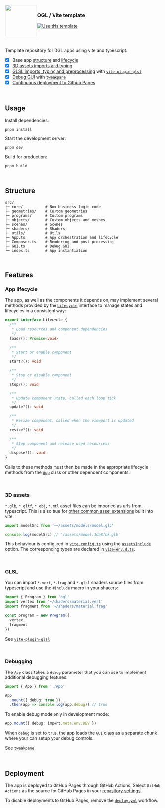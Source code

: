 <img align="left" src="https://vite.dev/logo.svg" width="100" height="100">

<h3>
  OGL / Vite template
</h3>

[![Use this template](https://gist.githubusercontent.com/juliendargelos/35cfc34447d88883afab621ccaca7021/raw/e10f7581e4218e5b6b68bf300b975940c4c3adc6/github-use-this-template.svg)](https://github.com/new?template_name=ogl-vite-starter&template_owner=juliendargelos)

<h2></h2>

<br>

Template repository for OGL apps using vite and typescript.
- [x] Base app [structure](#structure) and [lifecycle](#app-lifecycle)
- [x] [3D assets imports and typing](#3d-assets)
- [x] [GLSL imports, typing and preprocessing](#glsl) with [`vite-plugin-glsl`](https://github.com/UstymUkhman/vite-plugin-glsl)
- [x] [Debug GUI](#debug) with [`tweakpane`](https://github.com/cocopon/tweakpane)
- [x] [Continuous deployment to Github Pages](#deployment)

<br>

## Usage

Install dependencies:

```shell
pnpm install
```

Start the development server:

```shell
pnpm dev
```

Build for production:

```shell
pnpm build
```

<br>

## Structure

```shell
src/
├─ core/          # Non business logic code
├─ geometries/    # Custom geometries
├─ programs/      # Custom programs
├─ objects/       # Custom objects and meshes
├─ scenes/        # Scenes
├─ shaders/       # Shaders
├─ utils/         # Utils
├─ App.ts         # App orchestration and lifecycle
├─ Composer.ts    # Rendering and post processing
├─ GUI.ts         # Debug GUI
└─ index.ts       # App instantiation
```

<br>

## Features

### App lifecycle

The app, as well as the components it depends on, may implement several methods
provided by the [`Lifecycle`](src/core/Lifecycle.ts) interface to manage states
and lifecycles in a consistent way:

```ts
export interface Lifecycle {
  /**
   * Load resources and component dependencies
   */
  load?(): Promise<void>

  /**
   * Start or enable component
   */
  start?(): void

  /**
   * Stop or disable component
   */
  stop?(): void

  /**
   * Update component state, called each loop tick
   */
  update?(): void

  /**
   * Resize component, called when the viewport is updated
   */
  resize?(): void

  /**
   * Stop component and release used resourcess
   */
  dispose?(): void
}
```

Calls to these methods must then be made in the appropriate lifecycle methods
from the [`App`](src/App.ts) class or other dependent components.

<br>

### 3D assets

`*.glb`, `*.gltf`, `*.obj`, `*.mtl` asset files can be imported as urls from
typescript. This is also true for
[other common asset extensions](https://github.com/vitejs/vite/blob/39fab6db204ea88ffdb346ee98d8abe0ff5d685f/packages/vite/src/node/constants.ts#L130-L170)
built into vite:

```ts
import modelSrc from '~~/assets/models/model.glb'

console.log(modelSrc) // '/assets/model.1da8fbk.glb'
```

This behaviour is configured in [`vite.config.ts`](vite.config.ts) using the
[`assetsInclude`](https://vite.dev/config/shared-options.html#assetsinclude)
option. The corresponding types are declared in
[`vite-env.d.ts`](src/vite-env.d.ts).


<br>

### GLSL

You can import `*.vert`, `*.frag` and `*.glsl` shaders source files from
typescript and use the `#include` macro in your shaders:

```ts
import { Program } from 'ogl'
import vertex from '~/shaders/material.vert'
import fragment from '~/shaders/material.frag'

const program = new Program({
  vertex,
  fragment
})
```

See [`vite-plugin-glsl`](https://github.com/UstymUkhman/vite-plugin-glsl)

<br>

### Debugging

The [`App`](src/App.ts) class takes a `debug` parameter that you can
use to implement additional debugging features:

```ts
import { App } from './App'

App
  .mount({ debug: true })
  .then(app => console.log(app.debug)) // true
```

To enable debug mode only in development mode:
```ts
App.mount({ debug: import.meta.env.DEV })
```

When `debug` is set to `true`, the app loads the [`GUI`](src/GUI.ts) class as
a separate chunk where your can setup your debug controls.

See [`tweakpane`](https://github.com/cocopon/tweakpane)

<br>

## Deployment

The app is deployed to GitHub Pages through GitHub Actions.
Select `GitHub Actions` as the source for GitHub Pages in your
[repository settings](../../settings/pages).

To disable deployments to GitHub Pages, remove the
[`deploy.yml`](.github/workflows/deploy.yml) workflow.
